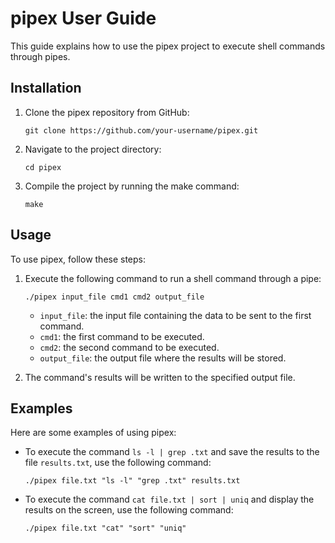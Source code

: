 # pipex User Guide
This guide explains how to use the pipex project to execute shell commands through pipes.

## Installation
1. Clone the pipex repository from GitHub:

    ```shell
    git clone https://github.com/your-username/pipex.git
    ```

2. Navigate to the project directory:

    ```shell
    cd pipex
    ```

3. Compile the project by running the make command:

    ```shell
    make
    ```

## Usage
To use pipex, follow these steps:

1. Execute the following command to run a shell command through a pipe:

    ```shell
    ./pipex input_file cmd1 cmd2 output_file
    ```

    - `input_file`: the input file containing the data to be sent to the first command.
    - `cmd1`: the first command to be executed.
    - `cmd2`: the second command to be executed.
    - `output_file`: the output file where the results will be stored.

2. The command's results will be written to the specified output file.

## Examples
Here are some examples of using pipex:

- To execute the command `ls -l | grep .txt` and save the results to the file `results.txt`, use the following command:

  ```shell
  ./pipex file.txt "ls -l" "grep .txt" results.txt
  ```

- To execute the command `cat file.txt | sort | uniq` and display the results on the screen, use the following command:

  ```shell
  ./pipex file.txt "cat" "sort" "uniq"
  ```
